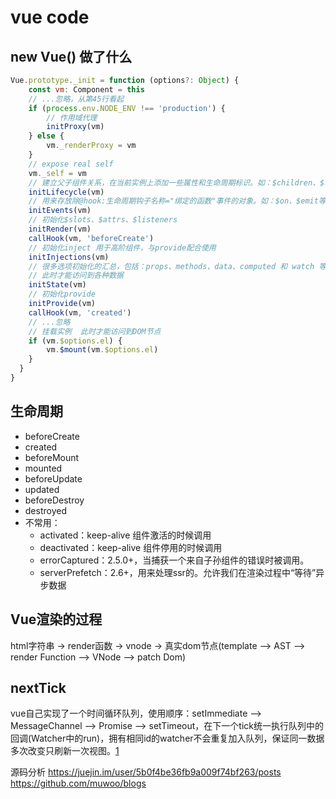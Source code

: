 # vue code

## new Vue() 做了什么
```js
Vue.prototype._init = function (options?: Object) {
    const vm: Component = this
    // ...忽略，从第45行看起
    if (process.env.NODE_ENV !== 'production') {
        // 作用域代理
        initProxy(vm)
    } else {
        vm._renderProxy = vm
    }
    // expose real self
    vm._self = vm
    // 建立父子组件关系，在当前实例上添加一些属性和生命周期标识。如：$children、$refs、_isMounted等。
    initLifecycle(vm)
    // 用来存放除@hook:生命周期钩子名称="绑定的函数"事件的对象。如：$on、$emit等。
    initEvents(vm)
    // 初始化$slots、$attrs、$listeners
    initRender(vm)
    callHook(vm, 'beforeCreate')
    // 初始化inject 用于高阶组件，与provide配合使用
    initInjections(vm) 
    // 很多选项初始化的汇总，包括：props、methods、data、computed 和 watch 等。
    // 此时才能访问到各种数据
    initState(vm)
    // 初始化provide
    initProvide(vm) 
    callHook(vm, 'created')
    // ...忽略
    // 挂载实例  此时才能访问到DOM节点
    if (vm.$options.el) {
        vm.$mount(vm.$options.el)
    }
  }
}
```

## 生命周期
- beforeCreate
- created
- beforeMount
- mounted
- beforeUpdate
- updated
- beforeDestroy
- destroyed
- 不常用： 
    - activated：keep-alive 组件激活的时候调用
    - deactivated：keep-alive 组件停用的时候调用
    - errorCaptured：2.5.0+，当捕获一个来自子孙组件的错误时被调用。
    - serverPrefetch：2.6+，用来处理ssr的。允许我们在渲染过程中“等待”异步数据

## Vue渲染的过程
html字符串 → render函数 → vnode → 真实dom节点(template --> AST --> render Function --> VNode --> patch Dom)

## nextTick
vue自己实现了一个时间循环队列，使用顺序：setImmediate --> MessageChannel --> Promise --> setTimeout，在下一个tick统一执行队列中的回调(Watcher中的run)，拥有相同id的watcher不会重复加入队列，保证同一数据多次改变只刷新一次视图。[1](https://github.com/muwoo/blogs/issues/13)


源码分析
https://juejin.im/user/5b0f4be36fb9a009f74bf263/posts
https://github.com/muwoo/blogs
